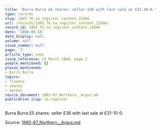 ```yaml
---
title: 'Burra Burra £5 shares: seller £36 with last sale at £31-10-0.'
type: records
slug: 1845_76_sa_register_content_21666
url: /records/1845_76_sa_register_content_21666/
record_id: 1845_76_sa_register_content_21666
date: '1868-03-14'
date_display: null
volume: null
issue_number: null
page: '2'
article_type: news
issue_reference: 14 March 1868, page 2
people_mentioned: []
places_mentioned:
- Burra Burra
topics:
- finance
- shares
- market
source_document: 1985-87_Northern__Argus.md
publication_slug: sa-register
---
```


Burra Burra £5 shares: seller £36 with last sale at £31-10-0.

Source: [1985-87_Northern__Argus.md](/downloads/markdown/1985-87_Northern__Argus.md)

